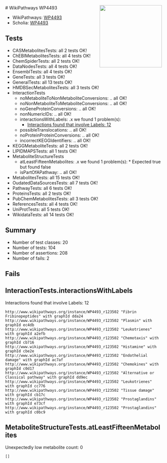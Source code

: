 <img style="float: right; width: 200px" src="https://upload.wikimedia.org/wikipedia/commons/thumb/8/83/Wplogo_with_text_500.png/640px-Wplogo_with_text_500.png" />
# WikiPathways WP4493

* WikiPathways: [WP4493](https://new.wikipathways.org/pathways/WP4493)
* Scholia: [WP4493](https://scholia.toolforge.org/wikipathways/WP4493)
## Tests
* CASMetabolitesTests: all 2 tests OK!
* ChEBIMetabolitesTests: all 4 tests OK!
* ChemSpiderTests: all 2 tests OK!
* DataNodesTests: all 4 tests OK!
* EnsemblTests: all 4 tests OK!
* GeneTests: all 3 tests OK!
* GeneralTests: all 13 tests OK!
* HMDBSecMetabolitesTests: all 3 tests OK!
* InteractionTests
    * noMetaboliteToNonMetaboliteConversions: .. all OK!
    * noNonMetaboliteToMetaboliteConversions: .. all OK!
    * noGeneProteinConversions: .. all OK!
    * nonNumericIDs: .. all OK!
    * interactionsWithLabels: .x we found 1 problem(s):
        * [Interactions found that involve Labels: 12](#fe97a8ba)
    * possibleTranslocations: .. all OK!
    * noProteinProteinConversions: .. all OK!
    * incorrectKEGGIdentifiers: .. all OK!
* KEGGMetaboliteTests: all 2 tests OK!
* LIPIDMAPSTests: all 1 tests OK!
* MetaboliteStructureTests
    * atLeastFifteenMetabolites: .x we found 1 problem(s):
            * Expected true but found false
    * isPartOfAPathway: .. all OK!
* MetabolitesTests: all 15 tests OK!
* OudatedDataSourcesTests: all 7 tests OK!
* PathwayTests: all 6 tests OK!
* ProteinsTests: all 2 tests OK!
* PubChemMetabolitesTests: all 3 tests OK!
* ReferencesTests: all 4 tests OK!
* UniProtTests: all 5 tests OK!
* WikidataTests: all 14 tests OK!


## Summary

* Number of test classes: 20
* Number of tests: 104
* Number of assertions: 208
* Number of fails: 2

## Fails

<a name="fe97a8ba" />

## InteractionTests.interactionsWithLabels

Interactions found that involve Labels: 12
```
http://www.wikipathways.org/instance/WP4493_r123502 "Fibrin
Fribinopeptides" with graphId dda24
http://www.wikipathways.org/instance/WP4493_r123502 "Plasmin" with graphId ec4db
http://www.wikipathways.org/instance/WP4493_r123502 "Leukotrienes" with graphId a2efb
http://www.wikipathways.org/instance/WP4493_r123502 "Chemotaxis" with graphId cb716
http://www.wikipathways.org/instance/WP4493_r123502 "Histamine" with graphId cbe2e
http://www.wikipathways.org/instance/WP4493_r123502 "Endothelial damage" with graphId ac7af
http://www.wikipathways.org/instance/WP4493_r123502 "Chemokines" with graphId c0d17
http://www.wikipathways.org/instance/WP4493_r123502 "Alternative or
Classical pathway" with graphId dd9ec
http://www.wikipathways.org/instance/WP4493_r123502 "Leukotrienes" with graphId cc776
http://www.wikipathways.org/instance/WP4493_r123502 "Tissue damage" with graphId cb17c
http://www.wikipathways.org/instance/WP4493_r123502 "Prostaglandins" with graphId e73cf
http://www.wikipathways.org/instance/WP4493_r123502 "Prostaglandins" with graphId c0bc9
```

<a name="6d4290df" />

## MetaboliteStructureTests.atLeastFifteenMetabolites

Unexpectedly low metabolite count: 0

```
[]
```

